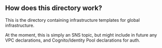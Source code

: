 ## How does this directory work?

This is the directory containing infrastructure templates for global infrastructure.

At the moment, this is simply an SNS topic, but might include in future any VPC declarations, and Cognito/Identity Pool declarations for auth.
